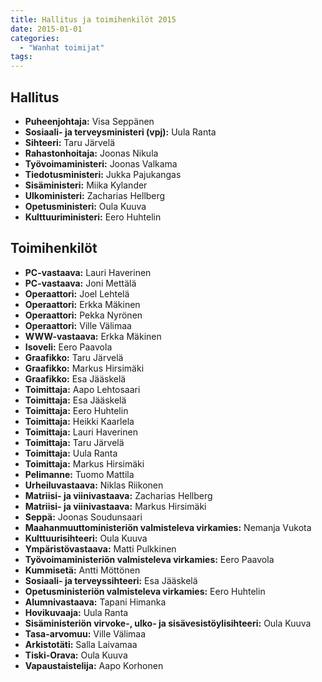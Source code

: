 ```yaml
---
title: Hallitus ja toimihenkilöt 2015
date: 2015-01-01
categories:
  - "Wanhat toimijat"
tags:
---
```



## Hallitus
- **Puheenjohtaja:** Visa Seppänen
- **Sosiaali- ja terveysministeri (vpj):** Uula Ranta
- **Sihteeri:** Taru Järvelä
- **Rahastonhoitaja:** Joonas Nikula
- **Työvoimaministeri:**	Joonas Valkama
- **Tiedotusministeri:** Jukka Pajukangas
- **Sisäministeri:** Miika Kylander
- **Ulkoministeri:**	Zacharias Hellberg
- **Opetusministeri:**	Oula Kuuva
- **Kulttuuriministeri:** Eero Huhtelin


## Toimihenkilöt
- **PC-vastaava:** Lauri Haverinen
- **PC-vastaava:** Joni Mettälä
- **Operaattori:** Joel Lehtelä
- **Operaattori:** Erkka Mäkinen
- **Operaattori:** Pekka Nyrönen
- **Operaattori:** Ville Välimaa
- **WWW-vastaava:** Erkka Mäkinen
- **Isoveli:** Eero Paavola
- **Graafikko:** Taru Järvelä
- **Graafikko:** Markus Hirsimäki
- **Graafikko:** Esa Jääskelä
- **Toimittaja:** Aapo Lehtosaari
- **Toimittaja:** Esa Jääskelä
- **Toimittaja:** Eero Huhtelin
- **Toimittaja:** Heikki Kaarlela
- **Toimittaja:** Lauri Haverinen
- **Toimittaja:** Taru Järvelä
- **Toimittaja:** Uula Ranta
- **Toimittaja:** Markus Hirsimäki
- **Pelimanne:** Tuomo Mattila
- **Urheiluvastaava:** Niklas Riikonen
- **Matriisi- ja viinivastaava:** Zacharias Hellberg
- **Matriisi- ja viinivastaava:** Markus Hirsimäki
- **Seppä:** Joonas Soudunsaari
- **Maahanmuuttoministeriön valmisteleva virkamies:** Nemanja Vukota
- **Kulttuurisihteeri:** Oula Kuuva
- **Ympäristövastaava:** Matti Pulkkinen
- **Työvoimaministeriön valmisteleva virkamies:** Eero Paavola
- **Kummisetä:** Antti Möttönen
- **Sosiaali- ja terveyssihteeri:** Esa Jääskelä
- **Opetusministeriön valmisteleva virkamies:** Eero Huhtelin
- **Alumnivastaava:** Tapani Himanka
- **Hovikuvaaja:** Uula Ranta
- **Sisäministeriön virvoke-, ulko- ja sisävesistöylisihteeri:** Oula Kuuva
- **Tasa-arvomuu:** Ville Välimaa
- **Arkistotäti:** Salla Laivamaa
- **Tiski-Orava:** Oula Kuuva
- **Vapaustaistelija:** Aapo Korhonen